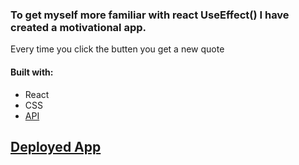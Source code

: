 ### To get myself more familiar with react UseEffect() I have created a motivational app.

Every time you click the butten you get a new quote

#### Built with:

- React
- CSS
- [API](https://type.fit/api/quotes)

## [Deployed App](https://motivational-quotes.vercel.app/)
